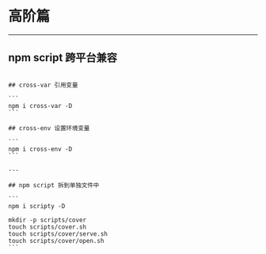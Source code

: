 # 高阶篇
---

## npm script 跨平台兼容

~~~

## cross-var 引用变量

```
npm i cross-var -D
```

## cross-env 设置环境变量

```
npm i cross-env -D
```

---

## npm script 拆到单独文件中

```
npm i scripty -D

mkdir -p scripts/cover
touch scripts/cover.sh
touch scripts/cover/serve.sh
touch scripts/cover/open.sh
```



